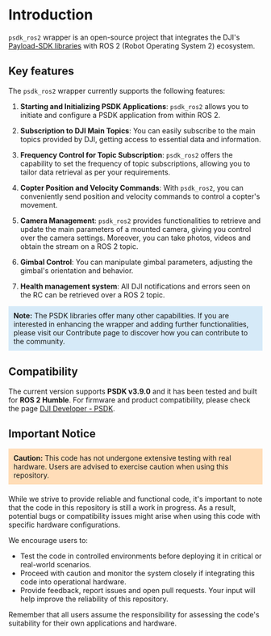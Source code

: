 # Introduction

`psdk_ros2` wrapper is an open-source project that integrates the DJI's [Payload-SDK libraries](https://github.com/dji-sdk/Payload-SDK) with ROS 2 (Robot Operating System 2) ecosystem. 

## Key features

The `psdk_ros2` wrapper currently supports the following features:

1. **Starting and Initializing PSDK Applications**: `psdk_ros2` allows you to initiate and configure a PSDK application from within ROS 2.

2. **Subscription to DJI Main Topics**: You can easily subscribe to the main topics provided by DJI, getting access to essential data and information.

3. **Frequency Control for Topic Subscription**: `psdk_ros2` offers the capability to set the frequency of topic subscriptions, allowing you to tailor data retrieval as per your requirements.

4. **Copter Position and Velocity Commands**: With `psdk_ros2`, you can conveniently send position and velocity commands to control a copter's movement.

5. **Camera Management**: `psdk_ros2` provides functionalities to retrieve and update the main parameters of a mounted camera, giving you control over the camera settings. Moreover, you can take photos, videos and obtain the stream on a ROS 2 topic. 

6. **Gimbal Control**: You can manipulate gimbal parameters, adjusting the gimbal's orientation and behavior.

7. **Health management system**: All DJI notifications and errors seen on the RC can be retrieved over a ROS 2 topic. 



<div style="background-color: #D6EAF8; padding: 10px; border: 1px solid ##FBFAFA;">
    <p style="margin: 0;"><strong> Note:</strong>  The PSDK libraries offer many other capabilities. If you are interested in enhancing the wrapper and adding further functionalities, please visit our Contribute page to discover how you can contribute to the community.</p>
</div>

<div style="margin-bottom: 20px;"></div>

## Compatibility

The current version supports **PSDK v3.9.0** and it has been tested and built for **ROS 2 Humble**. For firmware and product compatibility, please check the page [DJI Developer - PSDK](https://developer.dji.com/doc/payload-sdk-tutorial/en/).


## Important Notice 

<div style="background-color: #FFDDB8; padding: 10px; border: 0.2px solid ##FBFAFA;">
    <p style="margin: 0;"><strong> Caution:</strong>  This code has not undergone extensive testing with real hardware. Users are advised to exercise caution when using this repository.</p>
</div>

<div style="margin-bottom: 20px;"></div>

While we strive to provide reliable and functional code, it's important to note that the code in this repository is still a work in progress. As a result, potential bugs or compatibility issues might arise when using this code with specific hardware configurations.

We encourage users to:

- Test the code in controlled environments before deploying it in critical or real-world scenarios.
- Proceed with caution and monitor the system closely if integrating this code into operational hardware.
- Provide feedback, report issues and open pull requests. Your input will help improve the reliability of this repository.

Remember that all users assume the responsibility for assessing the code's suitability for their own applications and hardware.
